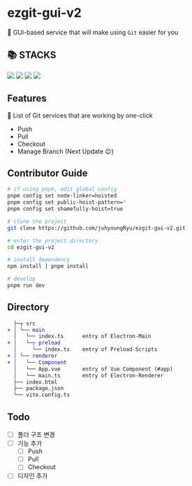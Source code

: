 # ezgit-gui-v2

🥳 GUI-based service that will make using `Git` easier for you

## 📚 STACKS

<img src="https://img.shields.io/badge/Vue3-4FC08D?style=for-the-badge&logo=vuedotjs&logoColor=white"> <img src="https://img.shields.io/badge/Electron-47848F?style=for-the-badge&logo=electron&logoColor=white"> <img src="https://img.shields.io/badge/Typescript-3178C6?style=for-the-badge&logo=Typescript&logoColor=white"> <img src="https://img.shields.io/badge/vite-646CFF?style=for-the-badge&logo=vite&logoColor=white">

## Features

🤩 List of Git services that are working by one-click  
- Push  
- Pull  
- Checkout  
- Manage Branch  (Next Update 😉)

## Contributor Guide

```sh
# if using pnpm, edit global config
pnpm config set node-linker=hoisted
pnpm config set public-hoist-pattern=*
pnpm config set shamefully-hoist=true

# clone the project
git clone https://github.com/juhyoungRyu/ezgit-gui-v2.git

# enter the project directory
cd ezgit-gui-v2

# install dependency
npm install | pnpm install 

# develop
pnpm run dev
```

## Directory

```diff
  ├─┬ src
+ │ └── main
  │   └── index.ts      entry of Electron-Main
+ │   └─┬ preload
  │     └── index.ts    entry of Preload-Scripts
+ │ └── renderer
+ │   └── Component
  │   └── App.vue       entry of Vue Component (#app)
  │   └── main.ts       entry of Electron-Renderer
  ├── index.html
  ├── package.json
  └── vite.config.ts
```

## Todo
- [ ] 폴더 구조 변경
- [ ] 기능 추가
  - [ ] Push
  - [ ] Pull
  - [ ] Checkout
- [ ] 디자인 추가

